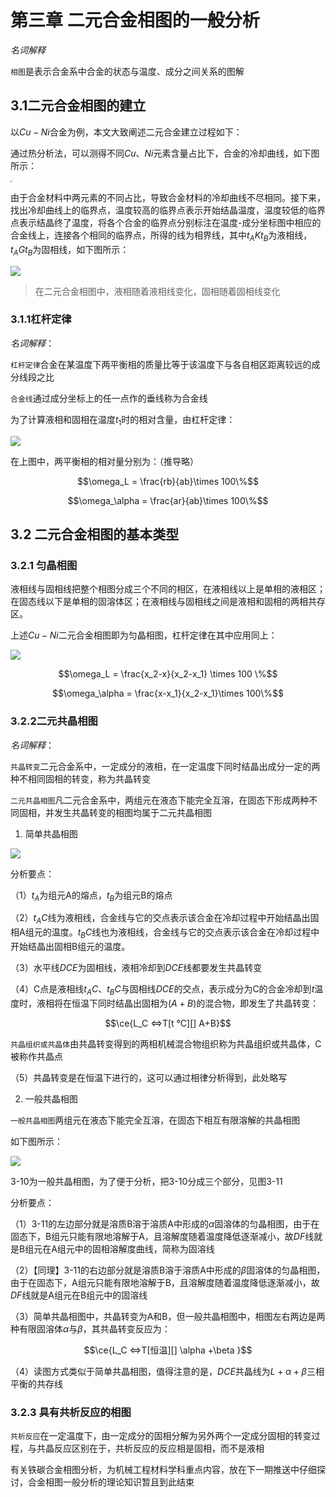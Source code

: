 # 第三章 二元合金相图的一般分析

*名词解释*

`相图`是表示合金系中合金的状态与温度、成分之间关系的图解

## 3.1二元合金相图的建立

以$Cu-Ni$合金为例，本文大致阐述二元合金建立过程如下：

通过热分析法，可以测得不同$Cu、Ni$元素含量占比下，合金的冷却曲线，如下图所示：

<img src="https://files.mdnice.com/user/51283/3ac1cadb-1308-41e0-9bec-396d52c794ec.jpg"  style="zoom: 20%;" />

由于合金材料中两元素的不同占比，导致合金材料的冷却曲线不尽相同。接下来，找出冷却曲线上的临界点，温度较高的临界点表示开始结晶温度，温度较低的临界点表示结晶终了温度，将各个合金的临界点分别标注在温度-成分坐标图中相应的合金线上，连接各个相同的临界点，所得的线为相界线，其中$t_AKt_B$为液相线，$t_AGt_B$为固相线，如下图所示：

![](https://files.mdnice.com/user/51283/f9003302-d131-4a55-8c67-8c3068a00f94.jpg)

> 在二元合金相图中，液相随着液相线变化，固相随着固相线变化

### 3.1.1杠杆定律

*名词解释*：

`杠杆定律`合金在某温度下两平衡相的质量比等于该温度下与各自相区距离较远的成分线段之比

`合金线`通过成分坐标上的任一点作的垂线称为合金线

为了计算液相和固相在温度$t_1$时的相对含量，由杠杆定律：

![](https://files.mdnice.com/user/51283/834f3f1a-df0d-427a-9281-d6e40a29f7f9.jpg)

在上图中，两平衡相的相对量分别为：（推导略）

$$\omega_L = \frac{rb}{ab}\times 100\%$$

$$\omega_\alpha = \frac{ar}{ab}\times 100\%$$

## 3.2 二元合金相图的基本类型

### 3.2.1 匀晶相图

液相线与固相线把整个相图分成三个不同的相区，在液相线以上是单相的液相区；在固态线以下是单相的固溶体区；在液相线与固相线之间是液相和固相的两相共存区。

上述$Cu-Ni$二元合金相图即为匀晶相图，杠杆定律在其中应用同上：

![](https://files.mdnice.com/user/51283/6ac12f67-1b3c-4979-b54b-24a2bb233d5e.jpg)

$$\omega_L = \frac{x_2-x}{x_2-x_1} \times 100 \%$$

$$\omega_\alpha = \frac{x-x_1}{x_2-x_1}\times 100\%$$

### 3.2.2二元共晶相图

*名词解释*：

`共晶转变`二元合金系中，一定成分的液相，在一定温度下同时结晶出成分一定的两种不相同固相的转变，称为共晶转变

`二元共晶相图`凡二元合金系中，两组元在液态下能完全互溶，在固态下形成两种不同固相，并发生共晶转变的相图均属于二元共晶相图

1. 简单共晶相图

![](https://files.mdnice.com/user/51283/303edee4-fb2c-4ca9-89c1-91757d17a032.jpg)

分析要点：

（1）$t_A$为组元A的熔点，$t_B$为组元B的熔点

（2）$t_AC$线为液相线，合金线与它的交点表示该合金在冷却过程中开始结晶出固相A组元的温度。$t_BC$线也为液相线，合金线与它的交点表示该合金在冷却过程中开始结晶出固相B组元的温度。

（3）水平线$DCE$为固相线，液相冷却到$DCE$线都要发生共晶转变

（4）C点是液相线$t_AC$、$t_BC$与固相线$DCE$的交点，表示成分为C的合金冷却到$t$温度时，液相将在恒温下同时结晶出固相为$(A+B)$的混合物，即发生了共晶转变：

$$\ce{L_C <=>T[t °C][] A+B}$$

`共晶组织或共晶体`由共晶转变得到的两相机械混合物组织称为共晶组织或共晶体，C被称作共晶点

（5）共晶转变是在恒温下进行的，这可以通过相律分析得到，此处略写

2. 一般共晶相图

`一般共晶相图`两组元在液态下能完全互溶，在固态下相互有限溶解的共晶相图

如下图所示：

![](https://files.mdnice.com/user/51283/e07b6012-b0de-412f-a410-42d8e6b4aa6b.jpg)

3-10为一般共晶相图，为了便于分析，把3-10分成三个部分，见图3-11

分析要点：

（1）3-11的左边部分就是溶质B溶于溶质A中形成的$\alpha$固溶体的匀晶相图，由于在固态下，B组元只能有限地溶解于A，且溶解度随着温度降低逐渐减小，故$DF$线就是B组元在A组元中的固相溶解度曲线，简称为固溶线

（2）【同理】3-11的右边部分就是溶质B溶于溶质A中形成的$\beta$固溶体的匀晶相图，由于在固态下，A组元只能有限地溶解于B，且溶解度随着温度降低逐渐减小，故$DF$线就是A组元在B组元中的固溶线

（3）简单共晶相图中，共晶转变为A和B，但一般共晶相图中，相图左右两边是两种有限固溶体$\alpha$与$\beta$，其共晶转变反应为：

$$\ce{L_C <=>T[恒温][] \alpha +\beta }$$

（4）读图方式类似于简单共晶相图，值得注意的是，$DCE$共晶线为$L+ \alpha + \beta$三相平衡的共存线

### 3.2.3 具有共析反应的相图

`共析反应`在一定温度下，由一定成分的固相分解为另外两个一定成分固相的转变过程，与共晶反应区别在于，共析反应的反应相是固相，而不是液相

有关铁碳合金相图分析，为机械工程材料学科重点内容，放在下一期推送中仔细探讨，合金相图一般分析的理论知识暂且到此结束





